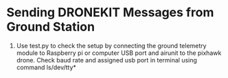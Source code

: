 # Sending DRONEKIT Messages from Ground Station

1. Use test.py to check the setup by connecting the ground telemetry module to Raspberry pi or computer USB port and airunit to the pixhawk drone. Check baud rate and assigned usb port in terminal  using command
ls/dev/tty*
